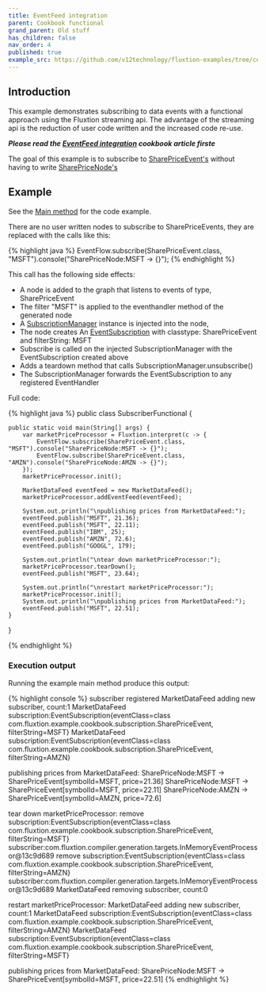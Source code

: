 ```yaml
---
title: EventFeed integration
parent: Cookbook functional
grand_parent: Old stuff
has_children: false
nav_order: 4
published: true
example_src: https://github.com/v12technology/fluxtion-examples/tree/cook_subscription_example/cookbook/src/main/java/com/fluxtion/example/cookbook/subscription
---
```


## Introduction

This example demonstrates subscribing to data events with a functional approach using the Fluxtion streaming api. The
advantage of the streaming api is the reduction of user code written and the increased code re-use. 

***Please read the [EventFeed integration](../cookbook/subscription_imperative.html) cookbook article firste***

The goal of this example is to subscribe to [SharePriceEvent's]({{page.example_src}}/SharePriceEvent.java) without 
having to write [SharePriceNode's]({{page.example_src}}/imperative/SharePriceNode.java)

## Example
See the [Main method]({{page.example_src}}/functional/SubscriberFunctional.java) for the code example. 

There are no user written nodes to subscribe to SharePriceEvents, they are replaced with the calls like this:

{% highlight java %}
EventFlow.subscribe(SharePriceEvent.class, "MSFT").console("SharePriceNode:MSFT -> {}");
{% endhighlight %}

This call has the following side effects:
- A node is added to the graph that listens to events of type, SharePriceEvent
- The filter "MSFT" is applied to the eventhandler method of the generated node
- A [SubscriptionManager]({{site.fluxtion_src_runtime}}/input/SubscriptionManager.java)  instance is injected into the node, 
- The node creates An [EventSubscription]({{site.fluxtion_src_runtime}}/node/EventSubscription.java) with classtype: SharePriceEvent and filterString: MSFT 
- Subscribe is called on the injected SubscriptionManager with the EventSubscription created above
- Adds a teardown method that calls SubscriptionManager.unsubscribe() 
- The SubscriptionManager forwards the EventSubscription to any registered EventHandler

Full code:

{% highlight java %}
public class SubscriberFunctional {

    public static void main(String[] args) {
        var marketPriceProcessor = Fluxtion.interpret(c -> {
            EventFlow.subscribe(SharePriceEvent.class, "MSFT").console("SharePriceNode:MSFT -> {}");
            EventFlow.subscribe(SharePriceEvent.class, "AMZN").console("SharePriceNode:AMZN -> {}");
        });
        marketPriceProcessor.init();
    
        MarketDataFeed eventFeed = new MarketDataFeed();
        marketPriceProcessor.addEventFeed(eventFeed);
    
        System.out.println("\npublishing prices from MarketDataFeed:");
        eventFeed.publish("MSFT", 21.36);
        eventFeed.publish("MSFT", 22.11);
        eventFeed.publish("IBM", 25);
        eventFeed.publish("AMZN", 72.6);
        eventFeed.publish("GOOGL", 179);
    
        System.out.println("\ntear down marketPriceProcessor:");
        marketPriceProcessor.tearDown();
        eventFeed.publish("MSFT", 23.64);
    
        System.out.println("\nrestart marketPriceProcessor:");
        marketPriceProcessor.init();
        System.out.println("\npublishing prices from MarketDataFeed:");
        eventFeed.publish("MSFT", 22.51);
    }

}

{% endhighlight %}

### Execution output

Running the example main method produce this output:

{% highlight console %}
subscriber registered
MarketDataFeed adding new subscriber, count:1
MarketDataFeed subscription:EventSubscription{eventClass=class com.fluxtion.example.cookbook.subscription.SharePriceEvent, filterString=MSFT}
MarketDataFeed subscription:EventSubscription{eventClass=class com.fluxtion.example.cookbook.subscription.SharePriceEvent, filterString=AMZN}

publishing prices from MarketDataFeed:
SharePriceNode:MSFT -> SharePriceEvent[symbolId=MSFT, price=21.36]
SharePriceNode:MSFT -> SharePriceEvent[symbolId=MSFT, price=22.11]
SharePriceNode:AMZN -> SharePriceEvent[symbolId=AMZN, price=72.6]

tear down marketPriceProcessor:
remove subscription:EventSubscription{eventClass=class com.fluxtion.example.cookbook.subscription.SharePriceEvent, filterString=MSFT} subscriber:com.fluxtion.compiler.generation.targets.InMemoryEventProcessor@13c9d689
remove subscription:EventSubscription{eventClass=class com.fluxtion.example.cookbook.subscription.SharePriceEvent, filterString=AMZN} subscriber:com.fluxtion.compiler.generation.targets.InMemoryEventProcessor@13c9d689
MarketDataFeed removing subscriber, count:0

restart marketPriceProcessor:
MarketDataFeed adding new subscriber, count:1
MarketDataFeed subscription:EventSubscription{eventClass=class com.fluxtion.example.cookbook.subscription.SharePriceEvent, filterString=AMZN}
MarketDataFeed subscription:EventSubscription{eventClass=class com.fluxtion.example.cookbook.subscription.SharePriceEvent, filterString=MSFT}

publishing prices from MarketDataFeed:
SharePriceNode:MSFT -> SharePriceEvent[symbolId=MSFT, price=22.51]
{% endhighlight %}

